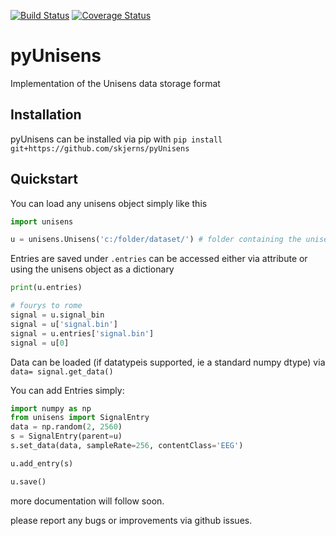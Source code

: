 [![Build Status](https://travis-ci.com/skjerns/pyUnisens.svg?branch=master)](https://travis-ci.com/skjerns/pyUnisens)  [![Coverage Status](https://coveralls.io/repos/github/skjerns/pyUnisens/badge.svg?branch=master)](https://coveralls.io/github/skjerns/pyUnisens?branch=master)

# pyUnisens
Implementation of the Unisens data storage format

## Installation
pyUnisens can be installed via pip with
`pip install git+https://github.com/skjerns/pyUnisens`

## Quickstart

You can load any unisens object simply like this

```Python
import unisens

u = unisens.Unisens('c:/folder/dataset/') # folder containing the unisens.xml
```

Entries are saved under `.entries` can be accessed either via attribute or using the unisens object as a dictionary

```Python
print(u.entries)

# fourys to rome
signal = u.signal_bin
signal = u['signal.bin']
signal = u.entries['signal.bin']
signal = u[0]
```

Data can be loaded (if datatypeis supported, ie a standard numpy dtype) via `data= signal.get_data()`

You can add Entries simply:

```Python
import numpy as np
from unisens import SignalEntry
data = np.random(2, 2560)
s = SignalEntry(parent=u)
s.set_data(data, sampleRate=256, contentClass='EEG')

u.add_entry(s)

u.save()
```

more documentation will follow soon.

please report any bugs or improvements via github issues.